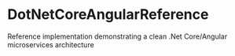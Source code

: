 # DotNetCoreAngularReference
Reference implementation demonstrating a clean .Net Core/Angular microservices architecture 
